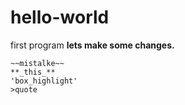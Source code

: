 # hello-world
first program
**lets make some changes.**
```
~~mistalke~~
**_this_**
'box_highlight'
>quote
```
